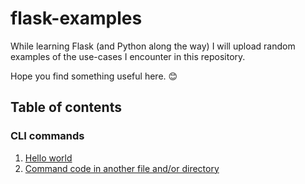 # flask-examples

While learning Flask (and Python along the way) I will upload random examples of the use-cases I encounter in this repository. 

Hope you find something useful here.  :blush:

## Table of contents 

### CLI commands
1. [Hello world](cli-command/hello-world)
2. [Command code in another file and/or directory](cli-command/command-in-another-file) 